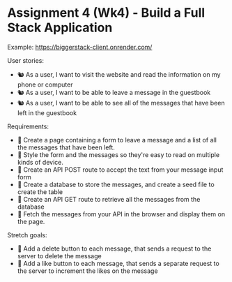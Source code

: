 # Assignment 4 (Wk4) - Build a Full Stack Application
Example: https://biggerstack-client.onrender.com/

User stories:
- 🐿️ As a user, I want to visit the website and read the information on my phone or computer
- 🐿️ As a user, I want to be able to leave a message in the guestbook
- 🐿️ As a user, I want to be able to see all of the messages that have been left in the guestbook

Requirements:
- 🎯 Create a page containing a form to leave a message and a list of all the messages that have been left.
- 🎯 Style the form and the messages so they're easy to read on multiple kinds of device.
- 🎯 Create an API POST route to accept the text from your message input form
- 🎯 Create a database to store the messages, and create a seed file to create the table
- 🎯 Create an API GET route to retrieve all the messages from the database
- 🎯 Fetch the messages from your API in the browser and display them on the page.

Stretch goals:
- 🏹 Add a delete button to each message, that sends a request to the server to delete the message
- 🏹 Add a like button to each message, that sends a separate request to the server to increment the likes on the message
